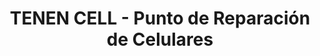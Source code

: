 ---
title: "TENEN CELL - Punto de Reparación de Celulares"
url: /las-tunas/tenen-cell-punto-de-reparacion-de-celulares/
shop: teléfono móvil
---